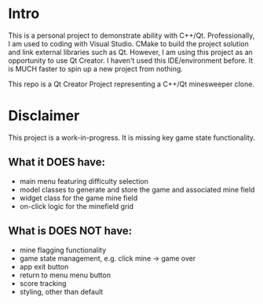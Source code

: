 
# Intro
This is a personal project to demonstrate ability with C++/Qt.
Professionally, I am used to coding with Visual Studio. CMake to build the project solution and link external libraries such as Qt.
However, I am using this project as an opportunity to use Qt Creator. I haven't used this IDE/environment before. It is MUCH faster to spin up a new project from nothing.

This repo is a Qt Creator Project representing a C++/Qt minesweeper clone.

# Disclaimer
This project is a work-in-progress. It is missing key game state functionality.

## What it DOES have:
- main menu featuring difficulty selection
- model classes to generate and store the game and associated mine field
- widget class for the game mine field
- on-click logic for the minefield grid

## What is DOES NOT have:
- mine flagging functionality
- game state management, e.g. click mine -> game over
- app exit button
- return to menu menu button
- score tracking
- styling, other than default
